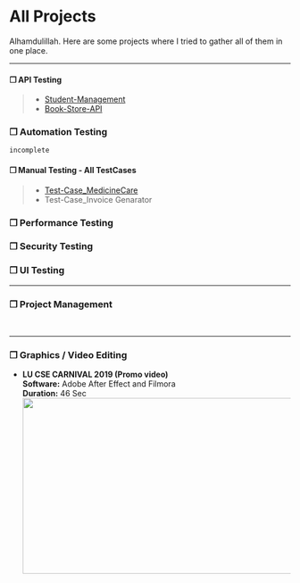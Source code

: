 # All Projects
<p> Alhamdulillah. Here are some projects where I tried to gather all of them in one place. </p>

---




#### ❒ API Testing
> - [Student-Management](https://github.com/tmb1n/Student-Management_API-Testing-Project)
> - [Book-Store-API](https://github.com/tmb1n/BookStoreAPI-API_Testing)



### ❒ Automation Testing
   `incomplete` 
   


#### ❒ Manual Testing - All TestCases
> - [Test-Case_MedicineCare](https://github.com/tmb1n/ManualTesting_TestCases-01#manual-testing---testcases_01)
> - Test-Case_Invoice Genarator





### ❒ Performance Testing




### ❒ Security Testing



### ❒ UI Testing



---
### ❒ Project Management

<br>

---
### ❒ Graphics / Video Editing
* **LU CSE CARNIVAL 2019 (Promo video)** \
**Software:** Adobe After Effect and Filmora\
**Duration:** 46 Sec \
[<img src="https://img.youtube.com/vi/u75XW6RlSJU/hqdefault.jpg" width="560" height="315"/>](https://www.youtube.com/embed/u75XW6RlSJU)

